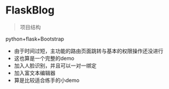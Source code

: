 # FlaskBlog
> 项目结构

python+flask+Bootstrap

* 由于时间过短，主功能的路由页面跳转与基本的权限操作还没进行
* 这也算是一个完整的demo
* 加入人脸识别，并且可以一对一绑定
* 加入富文本编辑器
* 算是比较适合练手的小demo
